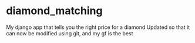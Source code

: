 # diamond_matching
My django app that tells you the right price for a diamond
Updated so that it can now be modified using git, and my gf is the best
